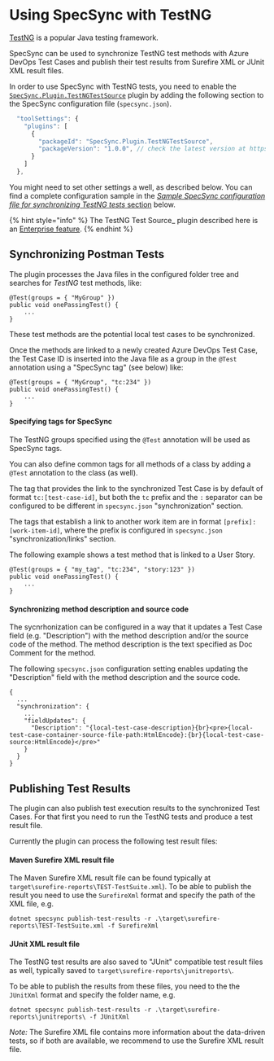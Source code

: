 # Using SpecSync with TestNG

[TestNG](https://testng.org/) is a popular Java testing framework.

SpecSync can be used to synchronize TestNG test methods with Azure DevOps Test Cases and publish their test results from Surefire XML or JUnit XML result files.

In order to use SpecSync with TestNG tests, you need to enable the [`SpecSync.Plugin.TestNGTestSource`](https://github.com/specsolutions/specsync-sample-plugins/tree/main/testng-test-source-plugin) plugin by adding the following section to the SpecSync configuration file (`specsync.json`).

```javascript
  "toolSettings": {
    "plugins": [
      {
        "packageId": "SpecSync.Plugin.TestNGTestSource",
        "packageVersion": "1.0.0", // check the latest version at https://www.nuget.org/packages/SpecSync.Plugin.TestNGTestSource
      }
    ]
  },
```

You might need to set other settings a well, as described below. You can find a complete configuration sample in the [*Sample SpecSync configuration file for synchronizing TestNG tests* section](#sample-config) below.

{% hint style="info" %}
The TestNG Test Source_ plugin described here is an [Enterprise feature](../licensing.md).
{% endhint %}

## Synchronizing Postman Tests

The plugin processes the Java files in the configured folder tree and searches for *TestNG* test methods, like:

```
@Test(groups = { "MyGroup" })
public void onePassingTest() {
    ...
}
```

These test methods are the potential local test cases to be synchronized. 

Once the methods are linked to a newly created Azure DevOps Test Case, the Test Case ID is inserted into the 
Java file as a group in the `@Test` annotation using a "SpecSync tag" (see below) like:

```
@Test(groups = { "MyGroup", "tc:234" })
public void onePassingTest() {
    ...
}
```

#### Specifying tags for SpecSync

The TestNG groups specified using the `@Test` annotation will be used as SpecSync tags. 

You can also define common tags for all methods of a class by adding a `@Test` annotation to the class (as well).

The tag that provides the link to the synchronized Test Case is by default of format `tc:[test-case-id]`, but both 
the `tc` prefix and the `:` separator can be configured to be different in `specsync.json` "synchronization" section.

The tags that establish a link to another work item are in format `[prefix]:[work-item-id]`, where the prefix is 
configured in `specsync.json` "synchronization/links" section.

The following example shows a test method that is linked to a User Story.


```
@Test(groups = { "my_tag", "tc:234", "story:123" })
public void onePassingTest() {
    ...
}
```

#### Synchronizing method description and source code

The sycnrhonization can be configured in a way that it updates a Test Case field (e.g. "Description") with the method 
description and/or the source code of the method. The method description is the text specified as Doc Comment for the method.

The following `specsync.json` configuration setting enables updating the "Description" field with the method description and the source code.

```
{
  ...
  "synchronization": {
    ...
    "fieldUpdates": {
      "Description": "{local-test-case-description}{br}<pre>{local-test-case-container-source-file-path:HtmlEncode}:{br}{local-test-case-source:HtmlEncode}</pre>"
    }
  }
}
```


## Publishing Test Results

The plugin can also publish test execution results to the synchronized Test Cases. For that first you need to run the TestNG tests and produce a test result file. 

Currently the plugin can process the following test result files:

#### Maven Surefire XML result file

The Maven Surefire XML result file can be found typically at `target\surefire-reports\TEST-TestSuite.xml`). To be able to 
publish the result you need to use the `SurefireXml` format and specify the path of the XML file, e.g.

```
dotnet specsync publish-test-results -r .\target\surefire-reports\TEST-TestSuite.xml -f SurefireXml
```

#### JUnit XML result file

The TestNG test results are also saved to "JUnit" compatible test result files as well, typically saved to `target\surefire-reports\junitreports\`. 

To be able to publish the results from these files, you need to the the `JUnitXml` format and specify the folder name, e.g.

```
dotnet specsync publish-test-results -r .\target\surefire-reports\junitreports\ -f JUnitXml
```

*Note:* The Surefire XML file contains more information about the data-driven tests, so if both are available, we recommend 
to use the Surefire XML result file.


